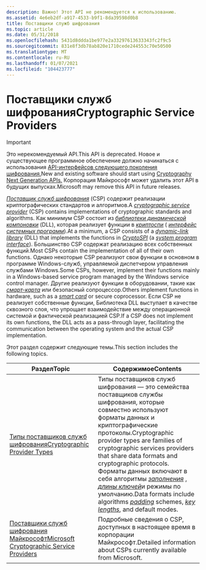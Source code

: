 ```yaml
---
description: Важно! Этот API не рекомендуется к использованию.
ms.assetid: 4e6eb2df-a917-4533-b9f1-8da39598d0b8
title: Поставщики служб шифрования
ms.topic: article
ms.date: 05/31/2018
ms.openlocfilehash: 5431d8ddda1be977e2a33297613633343fc2f9c5
ms.sourcegitcommit: 831e8f3db78ab820e1710cede244553c70e50500
ms.translationtype: MT
ms.contentlocale: ru-RU
ms.lasthandoff: 01/07/2021
ms.locfileid: "104423777"
---
```

# <a name="cryptographic-service-providers"></a><span data-ttu-id="3b151-103">Поставщики служб шифрования</span><span class="sxs-lookup"><span data-stu-id="3b151-103">Cryptographic Service Providers</span></span>

> [!IMPORTANT]
> <span data-ttu-id="3b151-104">Это нерекомендуемый API.</span><span class="sxs-lookup"><span data-stu-id="3b151-104">This API is deprecated.</span></span> <span data-ttu-id="3b151-105">Новое и существующее программное обеспечение должно начинаться с использования [API-интерфейсов следующего поколения шифрования.](/windows/desktop/SecCNG/cng-portal)</span><span class="sxs-lookup"><span data-stu-id="3b151-105">New and existing software should start using [Cryptography Next Generation APIs.](/windows/desktop/SecCNG/cng-portal)</span></span> <span data-ttu-id="3b151-106">Корпорация Майкрософт может удалить этот API в будущих выпусках.</span><span class="sxs-lookup"><span data-stu-id="3b151-106">Microsoft may remove this API in future releases.</span></span>

 

<span data-ttu-id="3b151-107">[*Поставщик служб шифрования*](../secgloss/c-gly.md) (CSP) содержит реализации криптографических стандартов и алгоритмов.</span><span class="sxs-lookup"><span data-stu-id="3b151-107">A [*cryptographic service provider*](../secgloss/c-gly.md) (CSP) contains implementations of cryptographic standards and algorithms.</span></span> <span data-ttu-id="3b151-108">Как минимум CSP состоит из [*библиотеки динамической компоновки*](../secgloss/d-gly.md) (DLL), которая реализует функции в [*криптоспи*](../secgloss/c-gly.md) ( [*интерфейс системных программ*](../secgloss/s-gly.md)).</span><span class="sxs-lookup"><span data-stu-id="3b151-108">At a minimum, a CSP consists of a [*dynamic-link library*](../secgloss/d-gly.md) (DLL) that implements the functions in [*CryptoSPI*](../secgloss/c-gly.md) (a [*system program interface*](../secgloss/s-gly.md)).</span></span> <span data-ttu-id="3b151-109">Большинство CSP содержат реализацию всех собственных функций.</span><span class="sxs-lookup"><span data-stu-id="3b151-109">Most CSPs contain the implementation of all of their own functions.</span></span> <span data-ttu-id="3b151-110">Однако некоторые CSP реализуют свои функции в основном в программе Windows-служб, управляемой диспетчером управления службами Windows.</span><span class="sxs-lookup"><span data-stu-id="3b151-110">Some CSPs, however, implement their functions mainly in a Windows-based service program managed by the Windows service control manager.</span></span> <span data-ttu-id="3b151-111">Другие реализуют функции в оборудовании, такие как [*смарт-карта*](../secgloss/s-gly.md) или безопасный сопроцессор.</span><span class="sxs-lookup"><span data-stu-id="3b151-111">Others implement functions in hardware, such as a [*smart card*](../secgloss/s-gly.md) or secure coprocessor.</span></span> <span data-ttu-id="3b151-112">Если CSP не реализует собственные функции, Библиотека DLL выступает в качестве сквозного слоя, что упрощает взаимодействие между операционной системой и фактической реализацией CSP.</span><span class="sxs-lookup"><span data-stu-id="3b151-112">If a CSP does not implement its own functions, the DLL acts as a pass-through layer, facilitating the communication between the operating system and the actual CSP implementation.</span></span>

<span data-ttu-id="3b151-113">Этот раздел содержит следующие темы.</span><span class="sxs-lookup"><span data-stu-id="3b151-113">This section includes the following topics.</span></span>



| <span data-ttu-id="3b151-114">Раздел</span><span class="sxs-lookup"><span data-stu-id="3b151-114">Topic</span></span>                                                                                      | <span data-ttu-id="3b151-115">Содержимое</span><span class="sxs-lookup"><span data-stu-id="3b151-115">Contents</span></span>                                                                                                                                                                                                                                                                                                                                                  |
|--------------------------------------------------------------------------------------------|-----------------------------------------------------------------------------------------------------------------------------------------------------------------------------------------------------------------------------------------------------------------------------------------------------------------------------------------------------------|
| [<span data-ttu-id="3b151-116">Типы поставщиков служб шифрования</span><span class="sxs-lookup"><span data-stu-id="3b151-116">Cryptographic Provider Types</span></span>](cryptographic-provider-types.md)                           | <span data-ttu-id="3b151-117">Типы поставщиков служб шифрования — это семейства поставщиков службы шифрования, которые совместно используют форматы данных и криптографические протоколы.</span><span class="sxs-lookup"><span data-stu-id="3b151-117">Cryptographic provider types are families of cryptographic services providers that share data formats and cryptographic protocols.</span></span> <span data-ttu-id="3b151-118">Форматы данных включают в себя алгоритмы [*заполнения*](../secgloss/p-gly.md) , [*длины ключей*](../secgloss/k-gly.md)и режимы по умолчанию.</span><span class="sxs-lookup"><span data-stu-id="3b151-118">Data formats include algorithms [*padding*](../secgloss/p-gly.md) schemes, [*key lengths*](../secgloss/k-gly.md), and default modes.</span></span> |
| [<span data-ttu-id="3b151-119">Поставщики служб шифрования Майкрософт</span><span class="sxs-lookup"><span data-stu-id="3b151-119">Microsoft Cryptographic Service Providers</span></span>](microsoft-cryptographic-service-providers.md) | <span data-ttu-id="3b151-120">Подробные сведения о CSP, доступных в настоящее время в корпорации Майкрософт.</span><span class="sxs-lookup"><span data-stu-id="3b151-120">Detailed information about CSPs currently available from Microsoft.</span></span>                                                                                                                                                                                                                                                                                       |



 

 

 
